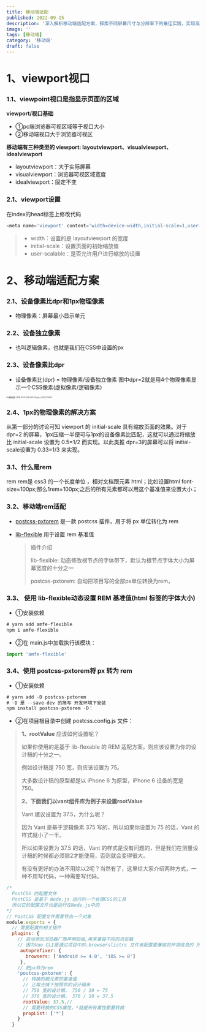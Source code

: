 ```yaml
---
title: 移动端适配
published: 2022-09-15
description: '深入解析移动端适配方案，探索不同屏幕尺寸与分辨率下的最佳实践，实现高效、流畅的用户体验。'
image: ''
tags: [移动端]
category: '移动端'
draft: false 
---
```


# 1、viewport视口

### 1.1、viewpoint视口是指**显示页面的区域**

**viewport/视口基础**

- ①pc端浏览器可视区域等于视口大小
- ②移动端视口大于浏览器可视区

**移动端有三种类型的 viewport: layoutviewport、visualviewport、idealviewport**

- layoutviewport：大于实际屏幕
- visualviewport：浏览器可视区域宽度
- idealviewport：固定不变

### 2.1、viewport设置

在index的head标签上修改代码

```js
<meta name='viewport' content='width=device-width,initial-scale=1,user-scale=no' />
```

> - width：设置的是 layoutviewport 的宽度
> - initial-scale：设置页面的初始缩放值
> - user-scalable：是否允许用户进行缩放的设置

# 2、移动端适配方案

### 2.1、设备像素比dpr和1px物理像素

- 物理像素：屏幕最小显示单元

### 2.2、设备独立像素

- 也叫逻辑像素，也就是我们在CSS中设置的px

### 2.3、设备像素比dpr

- 设备像素比(dpr) = 物理像素/设备独立像素  图中dpr=2就是用4个物理像素显示一个CSS像素(虚拟像素/逻辑像素)

<img src="https://p1-jj.byteimg.com/tos-cn-i-t2oaga2asx/gold-user-assets/2018/12/10/1679612a0e09ccb3~tplv-t2oaga2asx-zoom-in-crop-mark:1304:0:0:0.awebp" alt="屏幕快照 2018-10-22 下午4.25.50.png | left | 173x165" style="zoom:33%;" />

### 2.4、1px的物理像素的解决方案

从第一部分的讨论可知 viewport 的 initial-scale 具有缩放页面的效果。对于 dpr=2 的屏幕，1px压缩一半便可与1px的设备像素比匹配，这就可以通过将缩放比 initial-scale 设置为 0.5=1/2 而实现。以此类推 dpr=3的屏幕可以将 initial-scale设置为 0.33=1/3 来实现。

### 3.1、什么是rem

rem  rem是 css3 的一个长度单位 ，相对文档跟元素 html；比如设置html font-size=100px;那么1rem=100px;之后的所有元素都可以用这个基准值来设置大小；

### 3.2、移动端rem适配

- [postcss-pxtorem](https://github.com/cuth/postcss-pxtorem) 是一款 postcss 插件，用于将 px 单位转化为 rem

- [lib-flexible](https://github.com/amfe/lib-flexible) 用于设置 rem 基准值

  > 插件介绍
  >
  > lib-flexible: 动态修改根节点的字体带下，默认为根节点字体大小为屏幕宽度的十分之一
  >
  > postcss-pxtorem:  自动把项目写的全部px单位转换为rem，

### 3.3、 使用 lib-flexible动态设置 REM 基准值(html 标签的字体大小)

- ①安装依赖

```js
# yarn add amfe-flexible
npm i amfe-flexible
```

- ②在 main.js中加载执行该模块：

```js
import 'amfe-flexible'
```

### 3.4、使用 postcss-pxtorem将 px 转为 rem

- ①安装依赖

```js
# yarn add -D postcss-pxtorem
# -D 是 --save-dev 的简写 开发环境下安装
npm install postcss-pxtorem -D：
```

- ②在项目根目录中创建 postcss.config.js 文件：

> **1、rootValue** 应该如何设置呢？
>
> 如果你使用的是基于 lib-flexable 的 REM 适配方案，则应该设置为你的设计稿的十分之一。
>
> 例如设计稿是 750 宽，则应该设置为 75。
>
> 大多数设计稿的原型都是以 iPhone 6 为原型，iPhone 6 设备的宽是 750。
>
> **2、下面我们以vant组件库为例子来设置rootValue**
>
> Vant 建议设置为 37.5，为什么呢？
>
> 因为 Vant 是基于逻辑像素 375 写的，所以如果你设置为 75 的话，Vant 的样式就小了一半。
>
> 所以如果设置为 37.5 的话，Vant 的样式是没有问题的，但是我们在测量设计稿的时候都必须除2才能使用，否则就会变得很大。
>
> 有没有更好的办法不用除以2呢？当然有了，这里给大家介绍两种方式，一种不用写代码，一种需要写代码。

```js
/* 
  PostCSS 的配置文件
  PostCSS 是基于 Node.js 运行的一个处理CSS的工具
  所以它的配置文件也是运行在Node.js中的
*/
// PostCSS 配置文件需要导出一个对象
module.exports = {
  // 需要配置的相关插件
  plugins: {
    // 自动添加浏览器厂商声明前缀,用来兼容不同的浏览器
    // 因为Vue-CLI是通过项目中的.browserslistrc 文件来配置要兼容的环境信息的 所以我们这里并不需要
     autoprefixer: {
       browsers: ['Android >= 4.0', 'iOS >= 8']
     },
    // 把px转为rem
    'postcss-pxtorem': {
      // 转换的根元素的基准值
      // 正常去情下按照你的设计稿来
      // 750 宽的设计稿， 750 / 10 = 75
      // 370 宽的设计稿， 370 / 10 = 37.5
      rootValue: 37.5,//
      // 需要转换的CSS属性，*就是所有属性都要转换
      propList: ['*']
    }
  }

```

